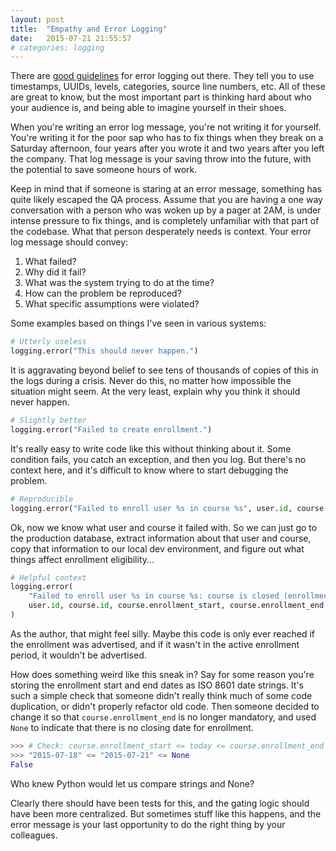 ```yaml
---
layout: post
title:  "Empathy and Error Logging"
date:   2015-07-21 21:55:57
# categories: logging
---
```


There are [good guidelines](http://dev.splunk.com/view/logging-best-practices/SP-CAAADP6)
for error logging out there. They tell you to use timestamps, UUIDs, levels,
categories, source line numbers, etc. All of these are great to know, but the
most important part is thinking hard about who your audience is, and being able
to imagine yourself in their shoes.


When you're writing an error log message, you're not writing it for yourself.
You're writing it for the poor sap who has to fix things when they break on a
Saturday afternoon, four years after you wrote it and two years after you left
the company. That log message is your saving throw into the future, with the
potential to save someone hours of work.

Keep in mind that if someone is staring at an error message, something has quite
likely escaped the QA process. Assume that you are having a one way conversation
with a person who was woken up by a pager at 2AM, is under intense pressure to
fix things, and is completely unfamiliar with that part of the codebase. What
that person desperately needs is context. Your error log message should convey:

1. What failed?
2. Why did it fail?
3. What was the system trying to do at the time?
4. How can the problem be reproduced?
5. What specific assumptions were violated?

Some examples based on things I've seen in various systems:

```python
# Utterly useless
logging.error("This should never happen.")
```

It is aggravating beyond belief to see tens of thousands of copies of this in
the logs during a crisis. Never do this, no matter how impossible the situation
might seem. At the very least, explain why you think it should never happen.

```python
# Slightly better
logging.error("Failed to create enrollment.")
```

It's really easy to write code like this without thinking about it. Some
condition fails, you catch an exception, and then you log. But there's no
context here, and it's difficult to know where to start debugging the problem.

```python
# Reproducible
logging.error("Failed to enroll user %s in course %s", user.id, course.id)
```

Ok, now we know what user and course it failed with. So we can just go to the
production database, extract information about that user and course, copy that
information to our local dev environment, and figure out what things affect
enrollment eligibility...

```python
# Helpful context
logging.error(
    "Failed to enroll user %s in course %s: course is closed (enrollment_start=%s, enrollment_end=%s)",
    user.id, course.id, course.enrollment_start, course.enrollment_end
)
```

As the author, that might feel silly. Maybe this code is only ever reached if
the enrollment was advertised, and if it wasn't in the active enrollment period,
it wouldn't be advertised.

How does something weird like this sneak in? Say for some reason you're storing
the enrollment start and end dates as ISO 8601 date strings. It's such a simple
check that someone didn't really think much of some code duplication, or didn't
properly refactor old code. Then someone decided to change it so that
`course.enrollment_end` is no longer mandatory, and used `None` to indicate that
there is no closing date for enrollment.

```python
>>> # Check: course.enrollment_start <= today <= course.enrollment_end ?
>>> "2015-07-18" <= "2015-07-21" <= None
False
```

Who knew Python would let us compare strings and None?

Clearly there should have been tests for this, and the gating logic should have
been more centralized. But sometimes stuff like this happens, and the error
message is your last opportunity to do the right thing by your colleagues.
